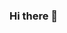 ### Hi there 👋

<!--
**saraeldeeb9/saraeldeeb9** is a ✨ _special_ ✨ repository because its `README.md` (this file) appears on your GitHub profile.

Here are some ideas to get you started:


- 🌱 I’m currently learning Data Science
- 👯 I’m looking to collaborate on Data Science Projects
- 💬 Ask me about Data analysis
- 📫 How to reach me: ssaarraa.eldeeb@gmail.com 
- ⚡ Fun fact: 
-->
